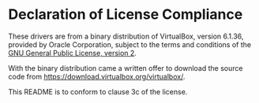 <!--
SPDX-FileCopyrightText: 2020 Frans van Dorsselaer

SPDX-License-Identifier: GPL-2.0-only
-->

# Declaration of License Compliance

These drivers are from a binary distribution of VirtualBox, version 6.1.36, provided
by Oracle Corporation, subject to the terms and conditions of the
[GNU General Public License, version 2](https://www.gnu.org/licenses/old-licenses/gpl-2.0.html).

With the binary distribution came a written offer to download the source code from
<https://download.virtualbox.org/virtualbox/>.

This README is to conform to clause 3c of the license.
